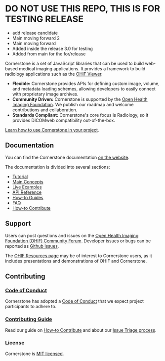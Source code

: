 
# DO NOT USE THIS REPO, THIS IS FOR TESTING RELEASE

- add release candidate
- Main moving forward 2
- Main moving forward
- Added inside the release 3.0 for testing
- Added from main for the for/release

Cornerstone is a set of JavaScript libraries that can be used to build web-based medical imaging applications. It provides a framework to build radiology applications such as the [OHIF Viewer](https://ohif.org/).

- **Flexible:** Cornerstone provides APIs for defining custom image, volume, and metadata loading schemes, allowing developers to easily connect with proprietary image archives.
- **Community Driven:** Cornerstone is supported by the [Open Health Imaging Foundation](https://ohif.org/). We publish our roadmap and welcome contributions and collaboration.
- **Standards Compliant:** Cornerstone's core focus is Radiology, so it provides DICOMweb compatibility out-of-the-box.

[Learn how to use Cornerstone in your project](https://www.cornerstonejs.org/docs/getting-started/overview).

## Documentation

You can find the Cornerstone documentation [on the website](https://cornerstonejs.org/).

The documentation is divided into several sections:

- [Tutorial](https://cornerstonejs.org/docs/category/tutorials)
- [Main Concepts](https://cornerstonejs.org/docs/category/concepts)
- [Live Examples](https://www.cornerstonejs.org/docs/examples)
- [API Reference](https://cornerstonejs.org/api)
- [How-to Guides](https://cornerstonejs.org/docs/category/how-to-guides)
- [FAQ](https://cornerstonejs.org/docs/faq)
- [How-to Contribute](https://cornerstonejs.org/docs/category/contributing)

## Support

Users can post questions and issues on the [Open Health Imaging Foundation (OHIF) Community Forum](https://community.ohif.org/). Developer issues or bugs can be reported as [Github Issues](https://github.com/cornerstonejs/cornerstone3D/issues).

The [OHIF Resources page](https://v3-docs.ohif.org/resources) may be of interest to Cornerstone users, as it includes presentations and demonstrations of OHIF and Cornerstone.

## Contributing

### [Code of Conduct](./CODE_OF_CONDUCT.md)

Cornerstone has adopted a [Code of Conduct](./CODE_OF_CONDUCT.md) that we expect project participants to adhere to.

### [Contributing Guide](https://cornerstonejs.org/docs/category/contributing)

Read our guide on [How-to Contribute](https://cornerstonejs.org/docs/category/contributing) and about our [Issue Triage process](https://v3-docs.ohif.org/development/our-process).

### License

Cornerstone is [MIT licensed](./LICENSE).

<!--
    Links
-->
